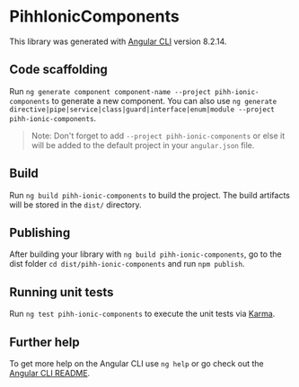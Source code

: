 # PihhIonicComponents

This library was generated with [Angular CLI](https://github.com/angular/angular-cli) version 8.2.14.

## Code scaffolding

Run `ng generate component component-name --project pihh-ionic-components` to generate a new component. You can also use `ng generate directive|pipe|service|class|guard|interface|enum|module --project pihh-ionic-components`.
> Note: Don't forget to add `--project pihh-ionic-components` or else it will be added to the default project in your `angular.json` file. 

## Build

Run `ng build pihh-ionic-components` to build the project. The build artifacts will be stored in the `dist/` directory.

## Publishing

After building your library with `ng build pihh-ionic-components`, go to the dist folder `cd dist/pihh-ionic-components` and run `npm publish`.

## Running unit tests

Run `ng test pihh-ionic-components` to execute the unit tests via [Karma](https://karma-runner.github.io).

## Further help

To get more help on the Angular CLI use `ng help` or go check out the [Angular CLI README](https://github.com/angular/angular-cli/blob/master/README.md).
